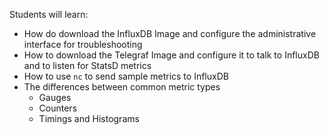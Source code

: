 Students will learn:

* How do download the InfluxDB Image and configure the administrative interface for troubleshooting
* How to download the Telegraf Image and configure it to talk to InfluxDB and to listen for StatsD metrics
* How to use `nc` to send sample metrics to InfluxDB
* The differences between common metric types
    * Gauges
    * Counters
    * Timings and Histograms
